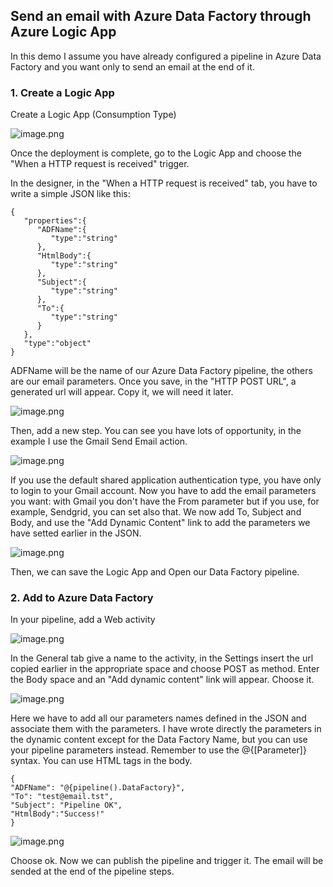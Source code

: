 ## Send an email with Azure Data Factory through Azure Logic App

In this demo I assume you have already configured a pipeline in Azure Data Factory and you want only to send an email at the end of it.
<br>

### 1. Create a Logic App

Create a Logic App (Consumption Type)

![image.png](https://cdn.hashnode.com/res/hashnode/image/upload/v1638986158259/FkJe-BImo.png)

Once the deployment is complete, go to the Logic App and choose the "When a HTTP request is received" trigger.

In the designer, in the "When a HTTP request is received" tab, you have to write a simple JSON like this:

```
{
   "properties":{
      "ADFName":{
         "type":"string"
      },
      "HtmlBody":{
         "type":"string"
      },
      "Subject":{
         "type":"string"
      },
      "To":{
         "type":"string"
      }
   },
   "type":"object"
}
``` 
ADFName will be the name of our Azure Data Factory pipeline, the others are our email parameters.
Once you save, in the "HTTP POST URL", a generated url will appear. Copy it, we will need it later.

![image.png](https://cdn.hashnode.com/res/hashnode/image/upload/v1638459789031/Fdm1q8g4l.png)

Then, add a new step. You can see you have lots of opportunity, in the example I use the Gmail Send Email action.


![image.png](https://cdn.hashnode.com/res/hashnode/image/upload/v1638459953494/28710rST4.png)

If you use the default shared application authentication type, you have only to login to your Gmail account.
Now you have to add the email parameters you want: with Gmail you don't have the From parameter but if you use, for example, Sendgrid, you can set also that.
We now add To, Subject and Body, and use the "Add Dynamic Content" link to add the parameters we have setted earlier in the JSON.

![image.png](https://cdn.hashnode.com/res/hashnode/image/upload/v1638460563127/oWofQxD8V.png)

Then, we can save the Logic App and Open our Data Factory pipeline.
<br>

### 2. Add to Azure Data Factory

In your pipeline, add a Web activity 

![image.png](https://cdn.hashnode.com/res/hashnode/image/upload/v1638461295780/fpEJmpd1s.png)

In the General tab give a name to the activity, in the Settings insert the url copied earlier in the appropriate space and choose POST as method. Enter the Body space and an "Add dynamic content" link will appear. Choose it. 

![image.png](https://cdn.hashnode.com/res/hashnode/image/upload/v1638461971761/v_Zo8ElFA.png)

Here we have to add all our parameters names defined in the JSON and associate them with the parameters. I have wrote directly the parameters in the dynamic content except for the Data Factory Name, but you can use your pipeline parameters instead. Remember to use the @{[Parameter]} syntax.
You can use HTML tags in the body.

```
{
"ADFName": "@{pipeline().DataFactory}",
"To": "test@email.tst",
"Subject": "Pipeline OK",
"HtmlBody":"Success!"
}
``` 

![image.png](https://cdn.hashnode.com/res/hashnode/image/upload/v1638462677347/iCUirEFoY.png)

Choose ok.
Now we can publish the pipeline and trigger it. The email will be sended at the end of the pipeline steps.
